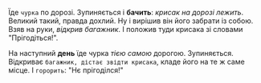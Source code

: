 Їде `чурка` по дорозі. Зупиняється і **бачить**: _крисак на дорозі лежить_. Великий такий, правда дохлий.
Ну і вирішив він його забрати із собою. Взяв на руки, _відкрив багажник_. І положив туди крисака зі словами "Прігодіться!".

На наступний **день** їде чурка _тією самою_ дорогою. Зупиняється. Відкриває `багажник, дістає звідти крисака`, кладе його на те
ж саме місце. І `горорить`: "Нє прігоділся!"
